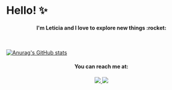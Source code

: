 # Hello! :sparkles:


<h4 align="center">
  I'm Leticia and I love to explore new things :rocket:
</h4>

<br>

[![Anurag's GitHub stats](https://github-readme-stats.vercel.app/api?username=leticiaribeiro7)](https://github.com/anuraghazra/github-readme-stats)

<h4 align="center"><strong>
  You can reach me at:
<h4></strong>

<p align="center">
  <a href="https://www.linkedin.com/in/leticia-trs">
    <img src="https://img.shields.io/badge/LinkedIn-0077B5?style=for-the-badge&logo=linkedin&logoColor=white"/>        
  </a>
  <a href="mailto:letsribeiro2@gmail.com">
    <img src="https://img.shields.io/badge/Gmail-D14836?style=for-the-badge&logo=gmail&logoColor=white"/>        
  </a>
</p>
